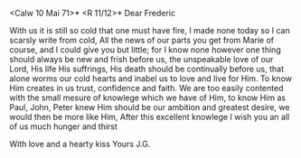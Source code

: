  <Calw 10 Mai 71>*
 <R 11/12>*
Dear Frederic

With us it is still so cold that one must have fire, I made none today so I can scarsly write from cold, All the news of our parts you get from Marie of course, and I could give you but little; for I know none however one thing should always be new and frish before us, the unspeakable love of our Lord, His life His suffrings, His death should be continually before us, that alone worms our cold hearts and inabel us to love and live for Him. To know Him creates in us trust, confidence and faith. We are too easily contented with the small mesure of knowlege which we have of Him, to know Him as Paul, John, Peter knew Him should be our ambition and greatest desire, we would then be more like Him, After this excellent knowlege I wish you an all of us much hunger and thirst

With love and a hearty kiss
 Yours J.G.
